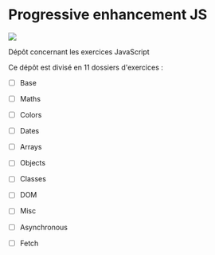 # Progressive enhancement JS

![](https://img.shields.io/badge/JavaScript-F7DF1E?style=for-the-badge&logo=javascript&logoColor=black)

Dépôt concernant les exercices JavaScript

Ce dépôt est divisé en 11 dossiers d'exercices : 

- [ ] Base 

- [ ] Maths 

- [ ] Colors 

- [ ] Dates 

- [ ] Arrays 

- [ ] Objects 

- [ ] Classes 

- [ ] DOM 

- [ ] Misc 

- [ ] Asynchronous 

- [ ] Fetch 
